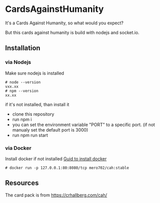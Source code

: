 # CardsAgainstHumanity
It's a Cards Against Humanity, so what would you expect?

But this cards against humanity is build with nodejs and socket.io.

## Installation
### via Nodejs
Make sure nodejs is installed
```shell
# node --version
vxx.xx
# npm --version
xx.xx
```
if it's not installed, than install it

- clone this repository
- run npm i
- you can set the environment variable "PORT" to a specific port. (if not manualy set the default port is 3000)
- run npm run start

### via Docker
Install docker if not installed [Guid to install docker](https://docs.docker.com/get-docker/)

```shell
# docker run -p 127.0.0.1:80:8080/tcp mero702/cah:stable
```

## Resources
The card pack is from https://crhallberg.com/cah/
